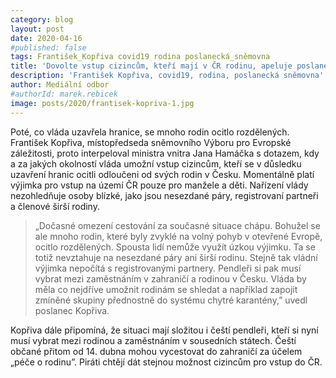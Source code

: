 ```yaml
---
category: blog
layout: post
date: 2020-04-16
#published: false
tags: František_Kopřiva covid19 rodina poslanecká_sněmovna
title: 'Dovolte vstup cizincům, kteří mají v ČR rodinu, apeluje poslanec František Kopřiva'
description: 'František Kopřiva, covid19, rodina, poslanecká sněmovna'
author: Mediální odbor
#authorId: marek.rebicek
image: posts/2020/frantisek-kopriva-1.jpg
---
```


Poté, co vláda uzavřela hranice, se mnoho rodin ocitlo rozdělených. František Kopřiva, místopředseda sněmovního Výboru pro Evropské záležitosti, proto interpeloval ministra vnitra Jana Hamáčka s dotazem, kdy a za jakých okolností vláda umožní vstup cizincům, kteří se v důsledku uzavření hranic ocitli odloučeni od svých rodin v Česku. Momentálně platí výjimka pro vstup na území ČR pouze pro manžele a děti. Nařízení vlády nezohledňuje osoby blízké, jako jsou nesezdané páry, registrovaní partneři a členové širší rodiny. 

 > „Dočasné omezení cestování za současné situace chápu. Bohužel se ale mnoho rodin, které byly zvyklé na volný pohyb v otevřené Evropě, ocitlo rozdělených. Spousta lidí nemůže využít úzkou výjimku. Ta se totiž nevztahuje na nesezdané páry ani širší rodinu. Stejně tak vládní výjimka nepočítá s registrovanými partnery. Pendleři si pak musí vybrat mezi zaměstnáním v zahraničí a rodinou v Česku. Vláda by měla co nejdříve umožnit rodinám se shledat a například zapojit zmíněné skupiny přednostně do systému chytré karantény,” uvedl poslanec Kopřiva.

Kopřiva dále připomíná, že situaci mají složitou i čeští pendleři, kteří si nyní musí vybrat mezi rodinou a zaměstnáním v sousedních státech. Čeští občané přitom od 14. dubna mohou vycestovat do zahraničí za účelem „péče o rodinu”. Piráti chtějí dát stejnou možnost cizincům pro vstup do ČR. 
